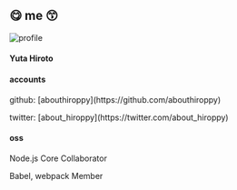 <!-- background: profile -->

## 😋 me 😙

<div class="profile">
  <img src="../images/profile.png" alt="profile" class="profile-icon">
  <h4>Yuta Hiroto</h4>
  <div class="profile-info">
    <div>
      <h4>accounts</h4>
        <p>github: [abouthiroppy](https://github.com/abouthiroppy)</p>
        <p>twitter: [about_hiroppy](https://twitter.com/about_hiroppy)</p>
    </div>
    <div>
      <h4>oss</h4>
        <p>Node.js Core Collaborator</p>
        <p>Babel, webpack Member</p>
    </div>
  </div>
</div>
